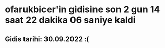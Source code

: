 # ofarukbicer'in gidisine son 2 gun 14 saat 22 dakika 06 saniye kaldi

## Gidis tarihi: 30.09.2022 :(